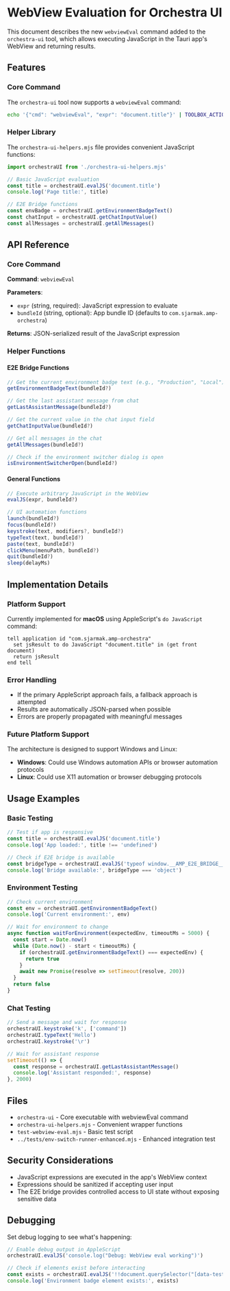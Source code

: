 # WebView Evaluation for Orchestra UI

This document describes the new `webviewEval` command added to the `orchestra-ui` tool, which allows executing JavaScript in the Tauri app's WebView and returning results.

## Features

### Core Command

The `orchestra-ui` tool now supports a `webviewEval` command:

```bash
echo '{"cmd": "webviewEval", "expr": "document.title"}' | TOOLBOX_ACTION=execute node orchestra-ui
```

### Helper Library

The `orchestra-ui-helpers.mjs` file provides convenient JavaScript functions:

```javascript
import orchestraUI from './orchestra-ui-helpers.mjs'

// Basic JavaScript evaluation
const title = orchestraUI.evalJS('document.title')
console.log('Page title:', title)

// E2E Bridge functions
const envBadge = orchestraUI.getEnvironmentBadgeText()
const chatInput = orchestraUI.getChatInputValue()
const allMessages = orchestraUI.getAllMessages()
```

## API Reference

### Core Command

**Command**: `webviewEval`

**Parameters**:
- `expr` (string, required): JavaScript expression to evaluate
- `bundleId` (string, optional): App bundle ID (defaults to `com.sjarmak.amp-orchestra`)

**Returns**: JSON-serialized result of the JavaScript expression

### Helper Functions

#### E2E Bridge Functions

```javascript
// Get the current environment badge text (e.g., "Production", "Local")
getEnvironmentBadgeText(bundleId?)

// Get the last assistant message from chat
getLastAssistantMessage(bundleId?)

// Get the current value in the chat input field
getChatInputValue(bundleId?)

// Get all messages in the chat
getAllMessages(bundleId?)

// Check if the environment switcher dialog is open
isEnvironmentSwitcherOpen(bundleId?)
```

#### General Functions

```javascript
// Execute arbitrary JavaScript in the WebView
evalJS(expr, bundleId?)

// UI automation functions
launch(bundleId?)
focus(bundleId?)
keystroke(text, modifiers?, bundleId?)
typeText(text, bundleId?)
paste(text, bundleId?)
clickMenu(menuPath, bundleId?)
quit(bundleId?)
sleep(delayMs)
```

## Implementation Details

### Platform Support

Currently implemented for **macOS** using AppleScript's `do JavaScript` command:

```applescript
tell application id "com.sjarmak.amp-orchestra"
  set jsResult to do JavaScript "document.title" in (get front document)
  return jsResult
end tell
```

### Error Handling

- If the primary AppleScript approach fails, a fallback approach is attempted
- Results are automatically JSON-parsed when possible
- Errors are properly propagated with meaningful messages

### Future Platform Support

The architecture is designed to support Windows and Linux:

- **Windows**: Could use Windows automation APIs or browser automation protocols
- **Linux**: Could use X11 automation or browser debugging protocols

## Usage Examples

### Basic Testing

```javascript
// Test if app is responsive
const title = orchestraUI.evalJS('document.title')
console.log('App loaded:', title !== 'undefined')

// Check if E2E bridge is available
const bridgeType = orchestraUI.evalJS('typeof window.__AMP_E2E_BRIDGE__')
console.log('Bridge available:', bridgeType === 'object')
```

### Environment Testing

```javascript
// Check current environment
const env = orchestraUI.getEnvironmentBadgeText()
console.log('Current environment:', env)

// Wait for environment to change
async function waitForEnvironment(expectedEnv, timeoutMs = 5000) {
  const start = Date.now()
  while (Date.now() - start < timeoutMs) {
    if (orchestraUI.getEnvironmentBadgeText() === expectedEnv) {
      return true
    }
    await new Promise(resolve => setTimeout(resolve, 200))
  }
  return false
}
```

### Chat Testing

```javascript
// Send a message and wait for response
orchestraUI.keystroke('k', ['command'])
orchestraUI.typeText('Hello')
orchestraUI.keystroke('\r')

// Wait for assistant response
setTimeout(() => {
  const response = orchestraUI.getLastAssistantMessage()
  console.log('Assistant responded:', response)
}, 2000)
```

## Files

- `orchestra-ui` - Core executable with webviewEval command
- `orchestra-ui-helpers.mjs` - Convenient wrapper functions
- `test-webview-eval.mjs` - Basic test script
- `../tests/env-switch-runner-enhanced.mjs` - Enhanced integration test

## Security Considerations

- JavaScript expressions are executed in the app's WebView context
- Expressions should be sanitized if accepting user input
- The E2E bridge provides controlled access to UI state without exposing sensitive data

## Debugging

Set debug logging to see what's happening:

```javascript
// Enable debug output in AppleScript
orchestraUI.evalJS('console.log("Debug: WebView eval working")')

// Check if elements exist before interacting
const exists = orchestraUI.evalJS('!!document.querySelector("[data-test-id=\\"env-badge\\"]")')
console.log('Environment badge element exists:', exists)
```
